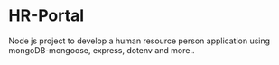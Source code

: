# HR-Portal
Node js project to develop a human resource person application using mongoDB-mongoose, express, dotenv and more.. 
